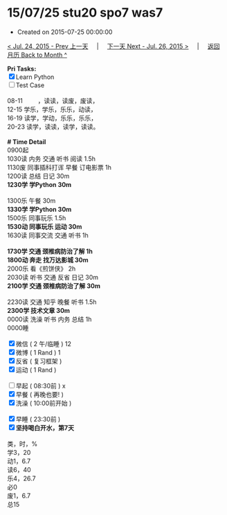 # 15/07/25 stu20 spo7 was7

- Created on 2015-07-25 00:00:00

[< Jul. 24, 2015 - Prev 上一天](/_archived/lifelogs/2015/07/d24.md) &nbsp; &nbsp; | &nbsp; &nbsp; [下一天 Next - Jul. 26, 2015 >](/_archived/lifelogs/2015/07/d26.md) &nbsp; &nbsp; |  &nbsp; &nbsp; [返回月历 Back to Month ^](/_archived/lifelogs/2015/07/index.md)
<br/><div><b>Pri Tasks:</b></div><div><input checked="true" type="checkbox"/>Learn Python</div><div><input type="checkbox"/>Test Case</div><div><br/></div><div>08-11         ，读读，读废，废读，</div><div>12-15 学乐，学乐，乐乐，动读，</div><div>16-19 读学，学动，乐乐，乐乐，</div><div>20-23 读学，读读，读学，读读。</div><div><br/></div><div><b># Time Detail</b></div><div>0900起</div><div>1030读 内务 交通 听书 阅读 1.5h</div><div>1130废 同事插科打诨 早餐 订电影票 1h</div><div>1200读 总结 日记 30m</div><div><b>1230学 学Python 30m</b></div><div><br/></div><div>1300乐 午餐 30m</div><div><b>1330学 学Python 30m</b></div><div>1500乐 同事玩乐 1.5h</div><div><b>1530动 同事玩乐 运动 30m</b></div><div>1630读 同事交流 交通 听书 1h</div><div><br/></div><div><b>1730学 交通 颈椎病防治了解 1h</b></div><div><b>1800动 奔走 找万达影城 30m</b></div><div>2000乐 看《煎饼侠》 2h</div><div>2030读 听书 交通 反省 日记 30m</div><div><b>2100学 交通 颈椎病防治了解 30m</b></div><div><br/></div><div>2230读 交通 知乎 晚餐 听书 1.5h</div><div><b>2300学 技术文章 30m</b></div><div>0000读 洗澡 听书 内务 总结 1h</div><div>0000睡</div><div><br/></div><div><input checked="true" type="checkbox"/>微信 ( 2 午/临睡 ) 12</div><div><input checked="true" type="checkbox"/>微博 ( 1 Rand ) 1</div><div><input checked="true" type="checkbox"/>反省 ( 复习框架 )</div><div><input checked="true" type="checkbox"/>运动 ( 1 Rand )</div><div><br/></div><div><input type="checkbox"/>早起 ( 08:30前 ) x</div><div><input checked="true" type="checkbox"/>早餐 ( 再晚也要! )</div><div><input checked="true" type="checkbox"/>洗澡 ( 10:00前开始 )</div><div><br/></div><div><input checked="true" type="checkbox"/>早睡 ( 23:30前 )</div><div><b><input checked="true" type="checkbox"/></b><b>坚持喝白开水，第7天</b></div><div><br/></div><div>类，时，%</div><div>学3，20</div><div>动1，6.7</div><div>读6，40</div><div>乐4，26.7</div><div>必0</div><div>废1，6.7</div><div>总15</div>
